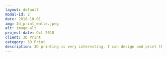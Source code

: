 ```yaml
---
layout: default
modal-id: 2
date: 2018-10-01
img: 3d_print_walle.jpeg
alt: image-alt
project-date: Oct 2018
client: 3D Print
category: 3D Print
description: 3D printing is very interesting, I can design and print the components I want.
---
```

